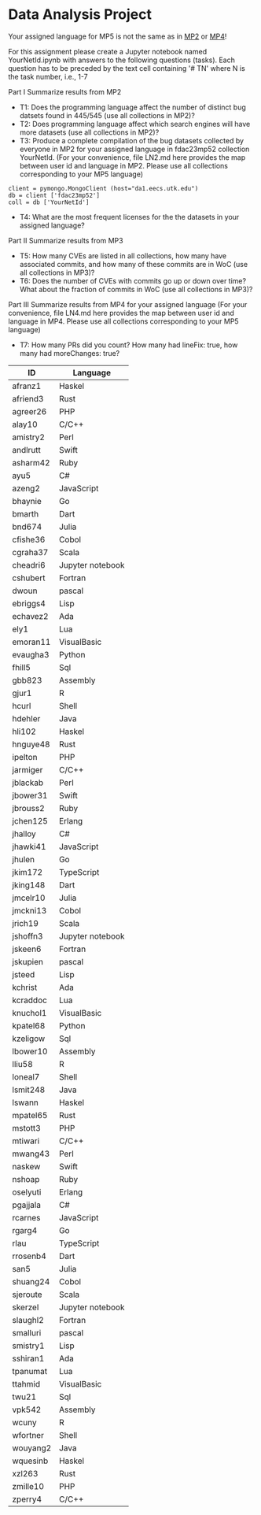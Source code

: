 # Data Analysis Project


Your assigned language for MP5 is not the same as in
[MP2](https://github.com/fdac23/MiniProject2/) or [MP4](https://github.com/fdac23/MiniProject4/)!


For this assignment please create a Jupyter notebook named YourNetId.ipynb with answers to the following questions (tasks).
Each question has to be preceded by the text cell containing '# TN' where N is the task number, i.e., 1-7 

Part I Summarize results from MP2

   - T1: Does the programming language affect the number of distinct
   bug datsets found in 445/545 (use all collections in MP2)? 
   - T2: Does programming language affect which search engines will have more
   datasets (use all collections in MP2)?
   - T3: Produce a complete compilation of the bug datasets collected
   by everyone in MP2 for your assigned language in fdac23mp52
   collection YourNetId. (For your convenience, file LN2.md here
   provides the map between user id and language in MP2. Please use all
   collections corresponding to your MP5 language)

```
client = pymongo.MongoClient (host="da1.eecs.utk.edu")
db = client ['fdac23mp52']
coll = db ['YourNetId']
```
   - T4: What are the most frequent licenses for the the datasets in your
   assigned language? 

Part II Summarize results from MP3
   - T5: How many CVEs are listed in all collections, how many have
   associated commits, and how many of these commits are in WoC (use all collections in MP3)?
   - T6: Does the number of CVEs with commits go up or down over time?
   What about the fraction of commits in WoC (use all collections in MP3)?


Part III Summarize results from MP4 for your assigned language (For your convenience, file LN4.md here
   provides the map between user id and language in MP4. Please use all
   collections corresponding to your MP5 language) 
   - T7: How many PRs did you count? How many had lineFix: true, how
   many had moreChanges: true?

|ID|Language|
|-|-|
|afranz1|Haskel|
|afriend3|Rust|
|agreer26|PHP|
|alay10|C/C++|
|amistry2|Perl|
|andlrutt|Swift|
|asharm42|Ruby|
|ayu5|C#|
|azeng2|JavaScript|
|bhaynie|Go|
|bmarth|Dart|
|bnd674|Julia|
|cfishe36|Cobol|
|cgraha37|Scala|
|cheadri6|Jupyter notebook|
|cshubert|Fortran|
|dwoun|pascal|
|ebriggs4|Lisp|
|echavez2|Ada|
|ely1|Lua|
|emoran11|VisualBasic|
|evaugha3|Python|
|fhill5|Sql|
|gbb823|Assembly|
|gjur1|R|
|hcurl|Shell|
|hdehler|Java|
|hli102|Haskel|
|hnguye48|Rust|
|ipelton|PHP|
|jarmiger|C/C++|
|jblackab|Perl|
|jbower31|Swift|
|jbrouss2|Ruby|
|jchen125|Erlang|
|jhalloy|C#|
|jhawki41|JavaScript|
|jhulen|Go|
|jkim172|TypeScript|
|jking148|Dart|
|jmcelr10|Julia|
|jmckni13|Cobol|
|jrich19|Scala|
|jshoffn3|Jupyter notebook|
|jskeen6|Fortran|
|jskupien|pascal|
|jsteed|Lisp|
|kchrist|Ada|
|kcraddoc|Lua|
|knuchol1|VisualBasic|
|kpatel68|Python|
|kzeligow|Sql|
|lbower10|Assembly|
|lliu58|R|
|loneal7|Shell|
|lsmit248|Java|
|lswann|Haskel|
|mpatel65|Rust|
|mstott3|PHP|
|mtiwari|C/C++|
|mwang43|Perl|
|naskew|Swift|
|nshoap|Ruby|
|oselyuti|Erlang|
|pgajjala|C#|
|rcarnes|JavaScript|
|rgarg4|Go|
|rlau|TypeScript|
|rrosenb4|Dart|
|san5|Julia|
|shuang24|Cobol|
|sjeroute|Scala|
|skerzel|Jupyter notebook|
|slaughl2|Fortran|
|smalluri|pascal|
|smistry1|Lisp|
|sshiran1|Ada|
|tpanumat|Lua|
|ttahmid|VisualBasic|
|twu21|Sql|
|vpk542|Assembly|
|wcuny|R|
|wfortner|Shell|
|wouyang2|Java|
|wquesinb|Haskel|
|xzl263|Rust|
|zmille10|PHP|
|zperry4|C/C++|
